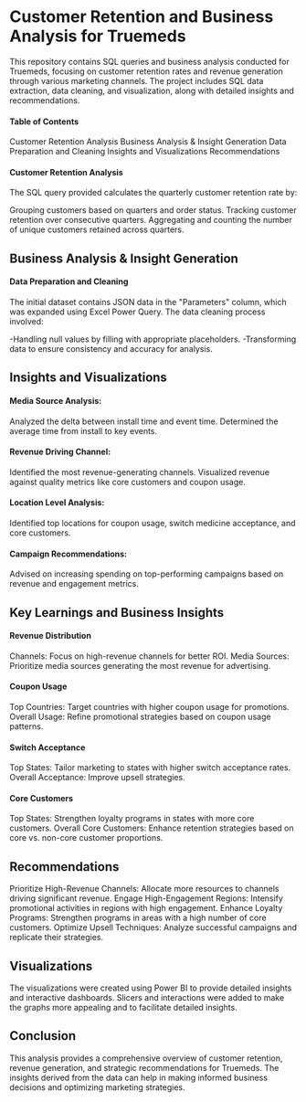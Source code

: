# Customer Retention and Business Analysis for Truemeds
This repository contains SQL queries and business analysis conducted for Truemeds, focusing on customer retention rates and revenue generation through various marketing channels. The project includes SQL data extraction, data cleaning, and visualization, along with detailed insights and recommendations.

#### Table of Contents
Customer Retention Analysis
Business Analysis & Insight Generation
Data Preparation and Cleaning
Insights and Visualizations
Recommendations
#### Customer Retention Analysis
The SQL query provided calculates the quarterly customer retention rate by:

Grouping customers based on quarters and order status.
Tracking customer retention over consecutive quarters.
Aggregating and counting the number of unique customers retained across quarters.

## Business Analysis & Insight Generation
#### Data Preparation and Cleaning
The initial dataset contains JSON data in the "Parameters" column, which was expanded using Excel Power Query. The data cleaning process involved:

-Handling null values by filling with appropriate placeholders.
-Transforming data to ensure consistency and accuracy for analysis.
## Insights and Visualizations
#### Media Source Analysis:

Analyzed the delta between install time and event time.
Determined the average time from install to key events.
#### Revenue Driving Channel:

Identified the most revenue-generating channels.
Visualized revenue against quality metrics like core customers and coupon usage.
#### Location Level Analysis:

Identified top locations for coupon usage, switch medicine acceptance, and core customers.
#### Campaign Recommendations:

Advised on increasing spending on top-performing campaigns based on revenue and engagement metrics.
## Key Learnings and Business Insights
#### Revenue Distribution
Channels: Focus on high-revenue channels for better ROI.
Media Sources: Prioritize media sources generating the most revenue for advertising.
#### Coupon Usage
Top Countries: Target countries with higher coupon usage for promotions.
Overall Usage: Refine promotional strategies based on coupon usage patterns.
#### Switch Acceptance
Top States: Tailor marketing to states with higher switch acceptance rates.
Overall Acceptance: Improve upsell strategies.
#### Core Customers
Top States: Strengthen loyalty programs in states with more core customers.
Overall Core Customers: Enhance retention strategies based on core vs. non-core customer proportions.
## Recommendations
Prioritize High-Revenue Channels: Allocate more resources to channels driving significant revenue.
Engage High-Engagement Regions: Intensify promotional activities in regions with high engagement.
Enhance Loyalty Programs: Strengthen programs in areas with a high number of core customers.
Optimize Upsell Techniques: Analyze successful campaigns and replicate their strategies.
## Visualizations
The visualizations were created using Power BI to provide detailed insights and interactive dashboards. Slicers and interactions were added to make the graphs more appealing and to facilitate detailed insights.

## Conclusion
This analysis provides a comprehensive overview of customer retention, revenue generation, and strategic recommendations for Truemeds. The insights derived from the data can help in making informed business decisions and optimizing marketing strategies.
